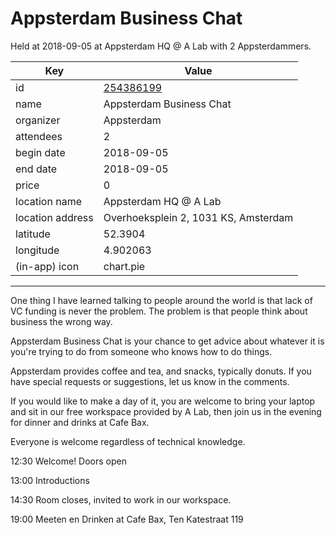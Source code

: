 # Appsterdam Business Chat
Held at 2018-09-05 at Appsterdam HQ @ A Lab with 2 Appsterdammers.
        
|Key|Value
|---|---|
|id|[254386199](https://www.meetup.com/appsterdam/events/254386199/)|
|name|Appsterdam Business Chat|
|organizer|Appsterdam|
|attendees|2|
|begin date|2018-09-05|
|end date|2018-09-05|
|price|0|
|location name|Appsterdam HQ @ A Lab|
|location address|Overhoeksplein 2, 1031 KS, Amsterdam|
|latitude|52.3904|
|longitude|4.902063|
|(in-app) icon|chart.pie|

---

One thing I have learned talking to people around the world is that lack of VC funding is never the problem. The problem is that people think about business the wrong way.

Appsterdam Business Chat is your chance to get advice about whatever it is you're trying to do from someone who knows how to do things.

Appsterdam provides coffee and tea, and snacks, typically donuts. If you have special requests or suggestions, let us know in the comments.

If you would like to make a day of it, you are welcome to bring your laptop and sit in our free workspace provided by A Lab, then join us in the evening for dinner and drinks at Cafe Bax.

Everyone is welcome regardless of technical knowledge.

12:30 Welcome! Doors open

13:00 Introductions

14:30 Room closes, invited to work in our workspace.

19:00 Meeten en Drinken at Cafe Bax, Ten Katestraat 119


